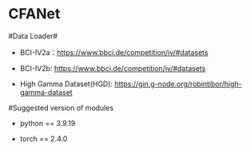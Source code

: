 # CFANet
#Data Loader#

* BCI-IV2a：https://www.bbci.de/competition/iv/#datasets

* BCI-IV2b: https://www.bbci.de/competition/iv/#datasets

* High Gamma Dataset(HGD): https://gin.g-node.org/robintibor/high-gamma-dataset

#Suggested version of modules

* python == 3.9.19

* torch ==  2.4.0
